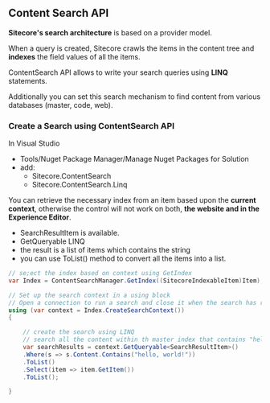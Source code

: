 ## Content Search API

**Sitecore's search architecture** is based on a provider model.

When a query is created, Sitecore crawls the items in the content tree and **indexes** the field values of all the items.

ContentSearch API allows to write your search queries using **LINQ** statements.

Additionally you can set this search mechanism to find content from various databases (master, code, web).

### Create a Search using ContentSearch API

In Visual Studio

- Tools/Nuget Package Manager/Manage Nuget Packages for Solution
- add:
    - Sitecore.ContentSearch
    - Sitecore.ContentSearch.Linq

You can retrieve the necessary index from an item based upon the **current context**, otherwise the control will not work on both, **the website and in the Experience Editor**.

- SearchResultItem is available.
- GetQueryable LINQ
- the result is a list of items which contains the string
- you can use ToList() method to convert all the items into a list.

```csharp
// se;ect the index based on context using GetIndex
var Index = ContentSearchManager.GetIndex((SitecoreIndexableItem)Item);

// Set up the search context in a using block
// Open a connection to run a search and close it when the search has run
using (var context = Index.CreateSearchContext())
{

    // create the search using LINQ
    // search all the content within th master index that contains "hello, word!" as searcn parameter for the query
    var searchResults = context.GetQueryable<SearchResultItem>()
    .Where(s => s.Content.Contains("hello, world!"))
    .ToList()
    .Select(item => item.GetItem())
    .ToList();

}
```
